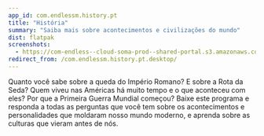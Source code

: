 ```yaml
---
app_id: com.endlessm.history.pt
title: "História"
summary: "Saiba mais sobre acontecimentos e civilizações do mundo"
dist: flatpak
screenshots:
  - https://com-endless--cloud-soma-prod--shared-portal.s3.amazonaws.com/apps.275.screenshots.0a839a16-1736-4d62-8f44-bbc133c5d0f3_201810231939782020.png
redirect_from: /com.endlessm.history.pt.desktop/
---
```


<p>Quanto você sabe sobre a queda do Império Romano? E sobre a Rota da Seda? Quem viveu nas Américas há muito tempo e o que aconteceu com eles? Por que a Primeira Guerra Mundial começou? Baixe este programa e responda  a todas as perguntas que você tem sobre os acontecimentos e personalidades que moldaram nosso mundo moderno, e aprenda sobre as culturas que vieram antes de nós.</p>